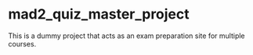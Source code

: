 # mad2_quiz_master_project
This is a dummy project that acts as an exam preparation site for multiple courses. 